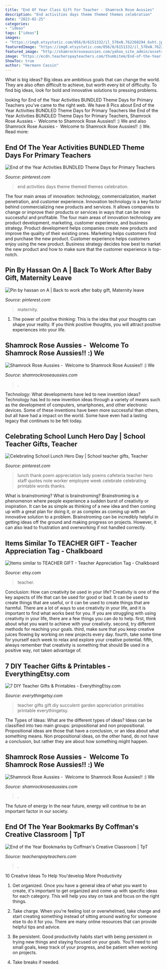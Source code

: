 ```yaml
---
title: "End Of Year Class Gift For Teacher - Shamrock Rose Aussies"
description: "End activities days theme themed themes celebration"
date: "2023-02-25"
categories:
- "ideas"
tags: ["ideas"]
images:
- "https://img0.etsystatic.com/056/0/6151332/il_570xN.762260294_6xht.jpg"
featuredImage: "https://img0.etsystatic.com/056/0/6151332/il_570xN.762260294_6xht.jpg"
featured_image: "http://shamrockroseaussies.com/yahoo_site_admin/assets/images/DSC_0147.153161834_std.JPG"
image: "https://ecdn.teacherspayteachers.com/thumbitem/End-of-the-Year-1836670-1562672287/original-1836670-2.jpg"
ShowToc: true
author: "Hermann Cassin"
---
```



What is big ideas?
Big ideas are ambitious goals that can change the world. They are also often difficult to achieve, but worth every bit of difficulty. To find big ideas, look for bold and innovative solutions to pressing problems.

	

		
looking for End of the Year Activities BUNDLED Theme Days for Primary Teachers you've came to the right web. We have 8 Pics about End of the Year Activities BUNDLED Theme Days for Primary Teachers like End of the Year Activities BUNDLED Theme Days for Primary Teachers, Shamrock Rose Aussies - ﻿﻿﻿ Welcome to Shamrock Rose Aussies!! :) We and also Shamrock Rose Aussies - ﻿﻿﻿ Welcome to Shamrock Rose Aussies!! :) We. Read more:
		
    
## End Of The Year Activities BUNDLED Theme Days For Primary Teachers

<img loading=lazy src="https://i.pinimg.com/736x/ee/22/ae/ee22aeae949df96cb182b8d457c7fc46.jpg" onerror="this.onerror=null;this.src='https://tse1.mm.bing.net/th?id=OIP.u4XtSxAFE35dGnhY44LHiAHaLH&amp;pid=15.1';" alt="End of the Year Activities BUNDLED Theme Days for Primary Teachers">

_Source: pinterest.com_

>end activities days theme themed themes celebration. 

	

The four main areas of innovation: technology, commercialization, market penetration, and customer experience.
Innovation technology is a key factor behind commercializing new products and services. It allows companies to change or improve their products or services in ways that can be more successful and profitable. The four main areas of innovation technology are product development, marketing, customer experience, and business strategy. Product development helps companies create new products and improve the quality of their existing ones. Marketing helps customers find and purchase the new product. Customer experience helps customers enjoy using the new product. Business strategy decides how best to market the new product and how to make sure that the customer experience is top-notch.

    
## Pin By Hassan On A | Back To Work After Baby Gift, Maternity Leave

<img loading=lazy src="https://i.pinimg.com/736x/53/e8/44/53e84455ef282eb224b60057b2c8dad9.jpg" onerror="this.onerror=null;this.src='https://tse3.mm.bing.net/th?id=OIP.R8hqEne-nCIs9VzOWqN-DAHaLG&amp;pid=15.1';" alt="Pin by hassan on A | Back to work after baby gift, Maternity leave">

_Source: pinterest.com_

>maternity. 

	

1. The power of positive thinking: This is the idea that your thoughts can shape your reality. If you think positive thoughts, you will attract positive experiences into your life.

    
## Shamrock Rose Aussies - ﻿﻿﻿ Welcome To Shamrock Rose Aussies!! :) We

<img loading=lazy src="http://shamrockroseaussies.com/yahoo_site_admin/assets/images/DSC_0147.153161834_std.JPG" onerror="this.onerror=null;this.src='https://tse2.mm.bing.net/th?id=OIP.uP3sZwESuchR-1hU_2kAGAHaE-&amp;pid=15.1';" alt="Shamrock Rose Aussies - ﻿﻿﻿ Welcome to Shamrock Rose Aussies!! :) We">

_Source: shamrockroseaussies.com_

>. 

	

Technology: What developments have led to new invention ideas?
Technology has led to new invention ideas through a variety of means such as the development of computers, smartphones, and other electronic devices. Some of these inventions have been more successful than others, but all have had a impact on the world. Some have even had a lasting legacy that continues to be felt today.

    
## Celebrating School Lunch Hero Day | School Teacher Gifts, Teacher

<img loading=lazy src="https://i.pinimg.com/736x/db/5f/af/db5faf6b3bf9242eb025edf4fd1bd145.jpg" onerror="this.onerror=null;this.src='https://tse2.mm.bing.net/th?id=OIP.DDfvnFTuIw6c7TQWqb8v5gHaJd&amp;pid=15.1';" alt="Celebrating School Lunch Hero Day | School teacher gifts, Teacher">

_Source: pinterest.com_

>lunch thank poem appreciation lady poems cafeteria teacher hero staff quotes note worker employee week celebrate celebrating printable words thanks. 

	

What is brainstroming?
What is brainstroming? Brainstroming is a phenomenon where people experience a sudden burst of creativity or inspiration. It can be as simple as thinking of a new idea and then coming up with a great plan for doing it, or as complex as coming up with an innovative solution to a problem. Brainstroming can be incredibly helpful in getting ideas off the ground and making progress on projects. However, it can also lead to frustration and overworking if not handled correctly.

    
## Items Similar To TEACHER GIFT - Teacher Appreciation Tag - Chalkboard

<img loading=lazy src="https://img0.etsystatic.com/056/0/6151332/il_570xN.762260294_6xht.jpg" onerror="this.onerror=null;this.src='https://tse4.mm.bing.net/th?id=OIP.vTDqI6N5Tkpirop0zzc5ZwHaJ4&amp;pid=15.1';" alt="Items similar to TEACHER GIFT - Teacher Appreciation Tag - Chalkboard">

_Source: etsy.com_

>teacher. 

	

Conclusion: How can creativity be used in your life?
Creativity is one of the key aspects of life that can be used for good or bad. It can be used to create things that are useful, or it can be used to create things that are harmful. There are a lot of ways to use creativity in your life, and it is important to find what works best for you. If you are struggling with using creativity in your life, there are a few things you can do to help. first, think about what you want to achieve with your creativity. second, try different methods for reaching your goals. third, make sure that you keep creative juices flowing by working on new projects every day. fourth, take some time for yourself each week to relax and explore your creative potential. fifth, always remember that creativity is something that should Be used in a positive way, not taken advantage of.

    
## 7 DIY Teacher Gifts &amp; Printables - EverythingEtsy.com

<img loading=lazy src="https://www.everythingetsy.com/wp-content/uploads/2015/05/Succulent-Garden-Teacher-Gift.png" onerror="this.onerror=null;this.src='https://tse3.mm.bing.net/th?id=OIP.gUQYLuhxIvse4KsX-72G5gHaLM&amp;pid=15.1';" alt="7 DIY Teacher Gifts &amp; Printables - EverythingEtsy.com">

_Source: everythingetsy.com_

>teacher gifts gift diy succulent garden appreciation printables printable everythingetsy. 

	

The Types of Ideas: What are the different types of ideas?
Ideas can be classified into two main groups: propositional and non propositional. Propositional ideas are those that have a conclusion, or an idea about what something means. Non propositional ideas, on the other hand, do not have a conclusion, but rather they are about how something might happen.

    
## Shamrock Rose Aussies - ﻿﻿﻿ Welcome To Shamrock Rose Aussies!! :) We

<img loading=lazy src="http://shamrockroseaussies.com/yahoo_site_admin/assets/images/DSC_0057.67200721_std.JPG" onerror="this.onerror=null;this.src='https://tse1.mm.bing.net/th?id=OIP.frxP2Yo9x5koqhpba3nYWQHaFS&amp;pid=15.1';" alt="Shamrock Rose Aussies - ﻿﻿﻿ Welcome to Shamrock Rose Aussies!! :) We">

_Source: shamrockroseaussies.com_

>. 

	

The future of energy
In the near future, energy will continue to be an important factor in our society.

    
## End Of The Year Bookmarks By Coffman&#039;s Creative Classroom | TpT

<img loading=lazy src="https://ecdn.teacherspayteachers.com/thumbitem/End-of-the-Year-1836670-1562672287/original-1836670-2.jpg" onerror="this.onerror=null;this.src='https://tse4.mm.bing.net/th?id=OIP.-DU69uJVYMvj1B66EdLZGgAAAA&amp;pid=15.1';" alt="End of the Year Bookmarks by Coffman&#039;s Creative Classroom | TpT">

_Source: teacherspayteachers.com_

>. 

	

10 Creative Ideas To Help You'develop More Productivity
1. Get organized. Once you have a general idea of what you want to create, it's important to get organized and come up with specific ideas for each category. This will help you stay on task and focus on the right things.
2. Take charge. When you're feeling lost or overwhelmed, take charge and start creating something instead of sitting around waiting for someone else to do it for you. There are many online resources that can provide helpful tips and advice.

3. Be persistent. Good productivity habits start with being persistent in trying new things and staying focused on your goals. You'll need to set small goals, keep track of your progress, and be patient when working on projects.

4. Take breaks if needed.

